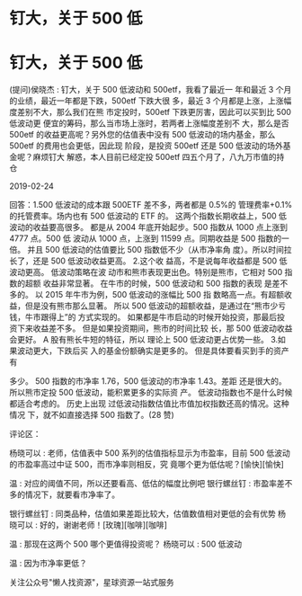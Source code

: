 # 钉大，关于 500 低

# 钉大，关于 500 低

(提问)侯晓杰 : 钉大，关于 500 低波动和 500etf，我看了最近一 年和最近 3 个月的业绩，最近一年都是下跌，500etf 下跌大很 多，最近 3 个月都是上涨，上涨幅度差别不大，那么我们在熊 市定投时，500etf 下跌更厉害，因此可以买到比 500 低波动更 便宜的筹码，那么当市场上涨时，若两者上涨幅度差别不 大，那么是否 500etf 的收益更高呢？另外您的估值表中没有 500 低波动的场内基金，那么 500etf 的费用也会更低，因此现 阶段，是投资 500etf 还是 500 低波动的场外基金呢？麻烦钉大 解惑，本人目前已经定投 500etf 四五个月了，八九万市值的持 仓

2019-02-24

回答：1.500 低波动的成本跟 500ETF 差不多，两者都是 0.5%的 管理费率+0.1%的托管费率。场内也有 500 低波动的 ETF 的。 这两个指数长期收益上，500 低波动的收益要高很多。 都是从 2004 年底开始起步。500 指数从 1000 点上涨到 4777 点。500 低 波动从 1000 点，上涨到 11599 点。同期收益是 500 指数的一 倍。 并且 500 低波动的估值要比 500 指数低不少（从市净率角 度）。所以时间拉长了，还是 500 低波动收益更高。 2.这个收 益高，不是说每年收益都是 500 低波动更高。 低波动策略在波 动市和熊市表现更出色。特别是熊市，它相对 500 指数的超额 收益非常显著。 在牛市的时候，500 低波动和 500 指数的表现 是差不多的。 以 2015 年牛市为例，500 低波动的涨幅比 500 指 数略高一点。有超额收益，但是没有熊市那么显著。 所以 500 低波动的超额收益，是通过在“熊市少亏钱，牛市跟得上”的 方式实现的。 如果都是牛市启动的时候开始投资，那最后投 资下来收益差不多。 但是如果投资期间，熊市的时间比较 长，那 500 低波动收益会更好。 A 股有熊长牛短的特征，所以 理论上 500 低波动更占优势一些。 3.如果波动更大，下跌后买 入的基金份额确实是更多的。 但是具体要看买到手的资产有

多少。 500 指数的市净率 1.76，500 低波动的市净率 1.43。差距 还是很大的。所以熊市定投 500 低波动，能积累更多的实际资 产。 低波动指数也不是什么时候都适合考虑的。 历史上出现 过低波动指数估值比市值加权指数还高的情况。这种情况 下，就不如直接选择 500 指数了。(28 赞)

评论区：

杨晓可以 : 老师，估值表中 500 系列的估值指标显示为市盈率，目前 500 低波动的市盈率高过中证 500，而市净率则相反，究 竟哪个更为低估呢？[愉快][愉快]

温 : 对应的阈值不同，所以还要看高、低估的幅度比例吧 银行螺丝钉 : 市盈率差不多的情况下，就要看市净率了。

银行螺丝钉 : 同类品种，估值如果差距比较大，估值数值相对更低的会有优势 杨晓可以 : 好的，谢谢老师！[玫瑰][咖啡][咖啡]

温 : 那现在这两个 500 哪个更值得投资呢？ 杨晓可以 : 500 低波动

温 : 因为市净率更低？

关注公众号"懒人找资源"，星球资源一站式服务